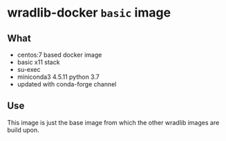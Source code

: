 # wradlib-docker `basic` image

## What

- centos:7 based docker image
- basic x11 stack
- su-exec
- miniconda3 4.5.11 python 3.7
- updated with conda-forge channel

## Use

This image is just the base image from which the other wradlib images are build upon.
